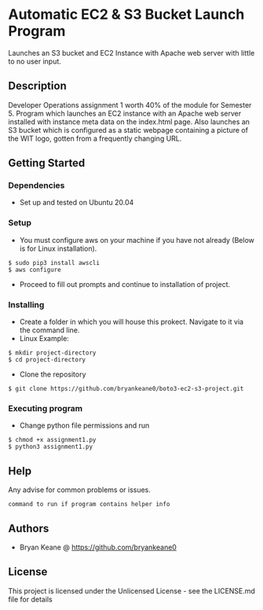 # Automatic EC2 & S3 Bucket Launch Program

Launches an S3 bucket and EC2 Instance with Apache web server with little to no user input.

## Description

Developer Operations assignment 1 worth 40% of the module for Semester 5. Program which launches an EC2 instance with an Apache web server installed with instance meta data on the index.html page. Also launches an S3 bucket which is configured as a static webpage containing a picture of the WIT logo, gotten from a frequently changing URL. 

## Getting Started

### Dependencies

* Set up and tested on Ubuntu 20.04 

### Setup
* You must configure aws on your machine if you have not already (Below is for Linux installation).
```
$ sudo pip3 install awscli
$ aws configure
```
* Proceed to fill out prompts and continue to installation of project.


### Installing

* Create a folder in which you will house this prokect. Navigate to it via the command line.
* Linux Example:
 ``` 
 $ mkdir project-directory
 $ cd project-directory
 ```
 * Clone the repository
 ```
 $ git clone https://github.com/bryankeane0/boto3-ec2-s3-project.git
 ```
 

### Executing program

* Change python file permissions and run
```
$ chmod +x assignment1.py
$ python3 assignment1.py
```

## Help

Any advise for common problems or issues.
```
command to run if program contains helper info
```

## Authors

- Bryan Keane @ https://github.com/bryankeane0


## License

This project is licensed under the Unlicensed License - see the LICENSE.md file for details
